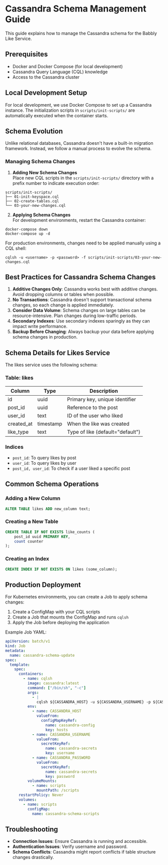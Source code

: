 # Cassandra Schema Management Guide

This guide explains how to manage the Cassandra schema for the Babbly Like Service.

## Prerequisites

* Docker and Docker Compose (for local development)
* Cassandra Query Language (CQL) knowledge
* Access to the Cassandra cluster

## Local Development Setup

For local development, we use Docker Compose to set up a Cassandra instance. The initialization scripts in `scripts/init-scripts/` are automatically executed when the container starts.

## Schema Evolution

Unlike relational databases, Cassandra doesn't have a built-in migration framework. Instead, we follow a manual process to evolve the schema.

### Managing Schema Changes

1. **Adding New Schema Changes**  
Place new CQL scripts in the `scripts/init-scripts/` directory with a prefix number to indicate execution order:  
```  
scripts/init-scripts/  
├── 01-init-keyspace.cql  
├── 02-create-tables.cql  
└── 03-your-new-changes.cql  
```
2. **Applying Schema Changes**  
For development environments, restart the Cassandra container:  
```
docker-compose down  
docker-compose up -d
```  
For production environments, changes need to be applied manually using a CQL shell:  
```
cqlsh -u <username> -p <password> -f scripts/init-scripts/03-your-new-changes.cql
```

## Best Practices for Cassandra Schema Changes

1. **Additive Changes Only**: Cassandra works best with additive changes. Avoid dropping columns or tables when possible.
2. **No Transactions**: Cassandra doesn't support transactional schema changes, so each change is applied immediately.
3. **Consider Data Volume**: Schema changes on large tables can be resource-intensive. Plan changes during low-traffic periods.
4. **Secondary Indexes**: Use secondary indexes sparingly as they can impact write performance.
5. **Backup Before Changing**: Always backup your data before applying schema changes in production.

## Schema Details for Likes Service

The likes service uses the following schema:

### Table: likes

| Column     | Type      | Description                    |
|------------|-----------|--------------------------------|
| id         | uuid      | Primary key, unique identifier |
| post_id    | uuid      | Reference to the post         |
| user_id    | text      | ID of the user who liked      |
| created_at | timestamp | When the like was created     |
| like_type  | text      | Type of like (default="default") |

### Indices

* `post_id`: To query likes by post
* `user_id`: To query likes by user
* `post_id, user_id`: To check if a user liked a specific post

## Common Schema Operations

### Adding a New Column

```sql
ALTER TABLE likes ADD new_column text;
```

### Creating a New Table

```sql
CREATE TABLE IF NOT EXISTS like_counts (
    post_id uuid PRIMARY KEY,
    count counter
);
```

### Creating an Index

```sql
CREATE INDEX IF NOT EXISTS ON likes (some_column);
```

## Production Deployment

For Kubernetes environments, you can create a Job to apply schema changes:

1. Create a ConfigMap with your CQL scripts
2. Create a Job that mounts the ConfigMap and runs `cqlsh`
3. Apply the Job before deploying the application

Example Job YAML:

```yaml
apiVersion: batch/v1
kind: Job
metadata:
  name: cassandra-schema-update
spec:
  template:
    spec:
      containers:
        - name: cqlsh
          image: cassandra:latest
          command: ["/bin/sh", "-c"]
          args:
            - |
              cqlsh ${CASSANDRA_HOST} -u ${CASSANDRA_USERNAME} -p ${CASSANDRA_PASSWORD} -f /scripts/updates.cql
          env:
            - name: CASSANDRA_HOST
              valueFrom:
                configMapKeyRef:
                  name: cassandra-config
                  key: hosts
            - name: CASSANDRA_USERNAME
              valueFrom:
                secretKeyRef:
                  name: cassandra-secrets
                  key: username
            - name: CASSANDRA_PASSWORD
              valueFrom:
                secretKeyRef:
                  name: cassandra-secrets
                  key: password
          volumeMounts:
            - name: scripts
              mountPath: /scripts
      restartPolicy: Never
      volumes:
        - name: scripts
          configMap:
            name: cassandra-schema-scripts
```

## Troubleshooting

* **Connection Issues**: Ensure Cassandra is running and accessible.
* **Authentication Issues**: Verify username and password.
* **Schema Conflicts**: Cassandra might report conflicts if table structure changes drastically. 
